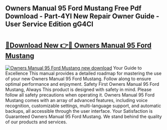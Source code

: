 ## Owners Manual 95 Ford Mustang Free Pdf Download - Part-4YI New Repair Owner Guide - User Service Edition gG4CI

# <h2><a href="http://bc48295.oget.top/?id=Owners+Manual+95+Ford+Mustang">🔗Download New 👉🔴 Owners Manual 95 Ford Mustang</a></h2>

[![Owners Manual 95 Ford Mustang new download](https://i.imgur.com/5g1atiW.png)](http://bc48295.oget.top/?id=Owners+Manual+95+Ford+Mustang)
Your Guide to Excellence This manual provides a detailed roadmap for mastering the use of your new Owners Manual 95 Ford Mustang. Follow along to ensure optimal performance and enjoyment. Safety First Owners Manual 95 Ford Mustang, Always This product is designed with safety in mind. Please follow all safety precautions when operating it. Owners Manual 95 Ford Mustang comes with an array of advanced features, including voice recognition, customizable settings, multi-language support, and automatic backups, all accessible through the user interface. Your Satisfaction is Guaranteed Owners Manual 95 Ford Mustang. We stand behind the quality of our products and services.
